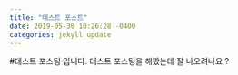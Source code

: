 ```yaml
---
title: "테스트 포스트"
date: 2019-05-30 10:26:28 -0400
categories: jekyll update
---
```



#테스트 포스팅 입니다.
테스트 포스팅을 해봤는데 잘 나오려나요 ?
